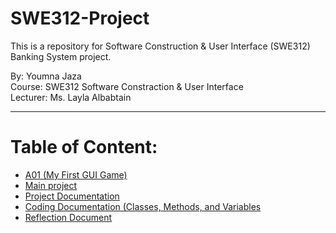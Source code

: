 # SWE312-Project
This is a repository for Software Construction & User Interface (SWE312) Banking System project.  
  
By: Youmna Jaza  
Course: SWE312 Software Constraction & User Interface  
Lecturer: Ms. Layla Albabtain  

***
# Table of Content:
* [A01 (My First GUI Game)](A01/Youmna%20Jaza/MyFirstGUI/src/main/java/mainGUI.java)
* [Main project](Main)
* [Project Documentation](Project%20Documentation.md)
* [Coding Documentation (Classes, Methods, and Variables](https://yomna-j.github.io/YoumnaJaza-SWE312/)
* [Reflection Document](Reflection%20Document.pdf)


  
